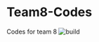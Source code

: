 # Team8-Codes
Codes for team 8
![build](https://github.com/Star-Academy/Team8-Codes/workflows/build/badge.svg)

